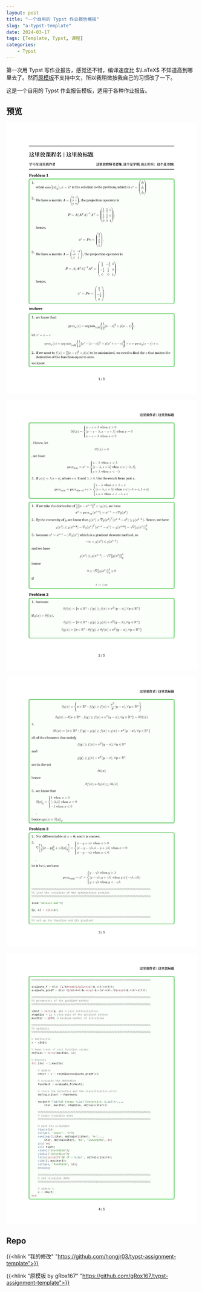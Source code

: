 ```yaml
---
layout: post
title: "一个自用的 Typst 作业报告模板"
slug: "a-typst-template"
date: 2024-03-17
tags: [Template, Typst, 课程]
categories:
    - Typst
---
```


第一次用 Typst 写作业报告，感觉还不错，编译速度比 $\LaTeX$ 不知道高到哪里去了。然而[原模板](https://github.com/gRox167/typst-assignment-template)不支持中文，所以我稍微按我自己的习惯改了一下。

这是一个自用的 Typst 作业报告模板，适用于各种作业报告。

## 预览

![1](imgs/example_页面_1.jpg)

![2](imgs/example_页面_2.jpg)

![3](imgs/example_页面_3.jpg)

![4](imgs/example_页面_4.jpg)

## Repo

{{<hlink "我的修改" "https://github.com/hongjr03/typst-assignment-template">}}

{{<hlink "原模板 by gRox167" "https://github.com/gRox167/typst-assignment-template">}}